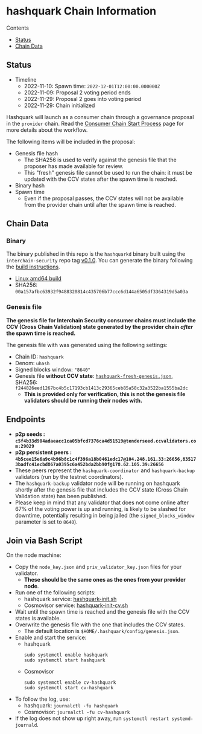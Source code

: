 # hashquark Chain Information

Contents

* [Status](#status)
* [Chain Data](#chain-data)

## Status

* Timeline
  * 2022-11-10: Spawn time: `2022-12-01T12:00:00.000000Z`
  * 2022-11-09: Proposal 2 voting period ends
  * 2022-11-29: Proposal 2 goes into voting period
  * 2022-11-29: Chain initialized

Hashquark will launch as a consumer chain through a governance proposal in the `provider` chain. Read the [Consumer Chain Start Process](/docs/Consumer-Chain-Start-Process.md) page for more details about the workflow.

The following items will be included in the proposal:
* Genesis file hash
  * The SHA256 is used to verify against the genesis file that the proposer has made available for review.
  * This "fresh" genesis file cannot be used to run the chain: it must be updated with the CCV states after the spawn time is reached.
* Binary hash
* Spawn time
  * Even if the proposal passes, the CCV states will not be available from the provider chain until after the spawn time is reached.

## Chain Data

### Binary

The binary published in this repo is the `hashquarkd` binary built using the `interchain-security` repo tag [v0.1.0](https://github.com/HashQuark-Research1/hashquark-ics-testnet/releases/tag/v0.1.0). You can generate the binary following the [build instructions](https://github.com/HashQuark-Research1/hashquark-ics-testnet).

  * [Linux amd64 build](hashquarkd)
  * SHA256: `00a157afbc63932f9488320814c435706b77ccc6d144a6505df3364319d5a03a`

### Genesis file

**The genesis file for Interchain Security consumer chains must include the CCV (Cross Chain Validation) state generated by the provider chain _after_ the spawn time is reached.**

The genesis file with was generated using the following settings:

* Chain ID: `hashquark`
* Denom: `uhash`
* Signed blocks window: `"8640"`
* Genesis file **without CCV state**: [`hashquark-fresh-genesis.json`](hashquark-fresh-genesis.json), SHA256: `f244826eed1267bc4b5c17193cb1413c29365ceb85a58c32a3522ba1555ba2dc`
  * **This is provided only for verification, this is not the genesis file validators should be running their nodes with.**

## Endpoints

* **p2p seeds : `c5f4b33d904adaeacc1ca05bfcd7376ca4d51519@tenderseed.ccvalidators.com:29029`**
* **p2p persistent peers : `4b5cee15e6a9c4b96b8c1c4f396a18b0461edc17@104.248.161.33:26656,835173badfc41ecbd867a0395c6a452bda2bb90f@178.62.105.39:26656`**
* These peers represent the `hashquark-coordinator` and `hashquark-backup` validators (run by the testnet coordinators). 
* The `hashquark-backup` validator node will be running on hashquark shortly after the genesis file that includes the CCV state (Cross Chain Validation state) has been published.
* Please keep in mind that any validator that does not come online after 67% of the voting power is up and running, is likely to be slashed for downtime, potentially resulting in being jailed (the `signed_blocks_window` parameter is set to `8640`).

## Join via Bash Script

On the node machine:
- Copy the `node_key.json` and `priv_validator_key.json` files for your validator.
  - **These should be the same ones as the ones from your provider node**.
- Run one of the following scripts:
  - hashquark service: [hashquark-init.sh](hashquark-init.sh)
  - Cosmovisor service: [hashquark-init-cv.sh](hashquark-init-cv.sh)
- Wait until the spawn time is reached and the genesis file with the CCV states is available.
- Overwrite the genesis file with the one that includes the CCV states.
  - The default location is `$HOME/.hashquark/config/genesis.json`.
- Enable and start the service:
  - hashquark
    ```
    sudo systemctl enable hashquark
    sudo systemctl start hashquark
    ```
  - Cosmovisor
    ```
    sudo systemctl enable cv-hashquark
    sudo systemctl start cv-hashquark
    ```
- To follow the log, use:
  - hashquark: `journalctl -fu hashquark`
  - Cosmovisor: `journalctl -fu cv-hashquark`
- If the log does not show up right away, run `systemctl restart systemd-journald`.
